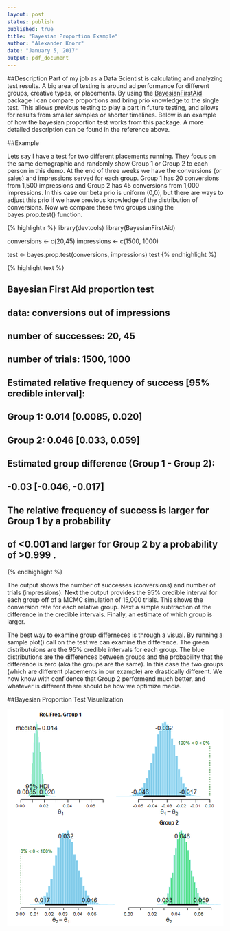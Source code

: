 ```yaml
---
layout: post
status: publish
published: true
title: "Bayesian Proportion Example"
author: "Alexander Knorr"
date: "January 5, 2017"
output: pdf_document
---
```

 
##Description 
Part of my job as a Data Scientist is calculating and analyzing test results. A big area of testing is around ad performance for different groups, creative types, or placements. By using the [BayesianFirstAid]("https://github.com/rasmusab/bayesian_first_aid") package I can compare proportions and bring prio knowledge to the single test. This allows previous testing to play a part in future testing, and allows for results from smaller samples or shorter timelines. Below is an example of how the bayesian proportion test works from this package. A more detailed description can be found in the reference above. 
 
##Example
 
Lets say I have a test for two different placements running. They focus on the same demographic and randomly show Group 1 or Group 2 to each person in this demo. At the end of three weeks we have the conversions (or sales) and impressions served for each group. Group 1 has 20 conversions from 1,500 impressions and Group 2 has 45 conversions from 1,000 impressions. In this case our beta prio is uniform (0,0), but there are ways to adjust this prio if we have previous knowledge of the distribution of conversions. Now we compare these two groups using the bayes.prop.test() function.

{% highlight r %}
library(devtools)
library(BayesianFirstAid)
 
conversions <- c(20,45)
impressions <- c(1500, 1000)
 
test <- bayes.prop.test(conversions, impressions)
test
{% endhighlight %}



{% highlight text %}
## 
## 	Bayesian First Aid proportion test
## 
## data: conversions out of impressions
## number of successes:    20,   45
## number of trials:     1500, 1000
## Estimated relative frequency of success [95% credible interval]:
##   Group 1: 0.014 [0.0085, 0.020]
##   Group 2: 0.046 [0.033, 0.059]
## Estimated group difference (Group 1 - Group 2):
##   -0.03 [-0.046, -0.017]
## The relative frequency of success is larger for Group 1 by a probability
## of <0.001 and larger for Group 2 by a probability of >0.999 .
{% endhighlight %}
 
The output shows the number of successes (conversions) and number of trials (impressions). Next the output provides the 95% credible interval for each group off of a MCMC simulation of 15,000 trials. This shows the conversion rate for each relative group. Next a simple subtraction of the difference in the credible intervals. Finally, an estimate of which group is larger.   
 
The best way to examine group differneces is through a visual. By running a sample plot() call on the test we can examine the difference. The green distributuions are the 95% credible intervals for each group. The blue distributions are the differences between groups and the probability that the difference is zero (aka the groups are the same). In this case the two groups (which are different placements in our example) are drastically different. We now know with confidence that Group 2 performend much better, and whatever is different there should be how we optimize media.
 
##Bayesian Proportion Test Visualization
 
![plot of chunk unnamed-chunk-2](/figures/unnamed-chunk-2-1.png)
 
 
 
